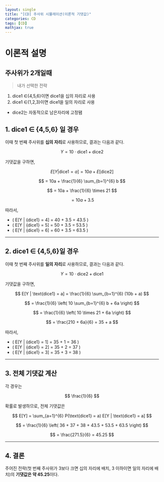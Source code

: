 ```yaml
---
layout: single
title: "[CD] 주사위 시뮬레이션(이론적 기댓값)" 
categories: CD
tags: [CD]
mathjax: true
---
```


# 이론적 설명

## 주사위가 2개일때
> 내가 선택한 전략

1. dice1 ∈{4,5,6}이면 dice1을 십의 자리로 사용
2. dice1 ∈{1,2,3}이면 dice1을 일의 자리로 사용
+ dice2는 자동적으로 남은자리에 고정됌

## 1. dice1 ∈ {4,5,6} 일 경우

이때 첫 번째 주사위를 **십의 자리**로 사용하므로, 결과는 다음과 같다.

$$
Y = 10 \cdot \text{dice1} + \text{dice2}
$$

기댓값을 구하면,

$$
E[Y | \text{dice1} = a] = 10a + E[\text{dice2}]
$$

$$
= 10a + \frac{1}{6} \sum_{b=1}^{6} b
$$

$$
= 10a + \frac{1}{6} \times 21
$$

$$
= 10a + 3.5
$$

따라서,

- ( E[Y | {dice1} = 4] = 40 + 3.5 = 43.5 )
- ( E[Y | {dice1} = 5] = 50 + 3.5 = 53.5 )
- ( E[Y | {dice1} = 6] = 60 + 3.5 = 63.5 )
---

## 2. dice1 ∈ {4,5,6}일 경우

이때 첫 번째 주사위를 **일의 자리**로 사용하므로, 결과는 다음과 같다.

$$
Y = 10 \cdot \text{dice2} + \text{dice1}
$$

기댓값을 구하면,

$$
E[Y | \text{dice1} = a] = \frac{1}{6} \sum_{b=1}^{6} (10b + a)
$$

$$
= \frac{1}{6} \left( 10 \sum_{b=1}^{6} b + 6a \right)
$$

$$
= \frac{1}{6} \left( 10 \times 21 + 6a \right)
$$

$$
= \frac{210 + 6a}{6} = 35 + a
$$

따라서,

- ( E[Y | {dice1} = 1] = 35 + 1 = 36 )
- ( E[Y | {dice1} = 2] = 35 + 2 = 37 )
- ( E[Y | {dice1} = 3] = 35 + 3 = 38 )

---

## 3. 전체 기댓값 계산

각 경우는 

$$
\frac{1}{6} 
$$

확률로 발생하므로, 전체 기댓값은

$$
E[Y] = \sum_{a=1}^{6} P(\text{dice1} = a) E[Y | \text{dice1} = a]
$$

$$
= \frac{1}{6} \left( 36 + 37 + 38 + 43.5 + 53.5 + 63.5 \right)
$$

$$
= \frac{271.5}{6} = 45.25
$$

---

## 4. 결론

주어진 전략(첫 번째 주사위가 3보다 크면 십의 자리에 배치, 3 이하이면 일의 자리에 배치)의 **기댓값은 약 45.25**이다.



<script src="https://polyfill.io/v3/polyfill.min.js?features=es6"></script>
<script id="MathJax-script" async
        src="https://cdn.jsdelivr.net/npm/mathjax@3/es5/tex-mml-chtml.js">
</script>
